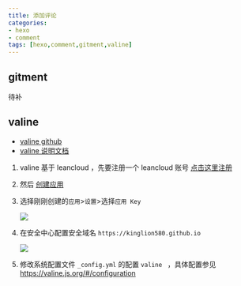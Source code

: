 ```yaml
---
title: 添加评论
categories:
- hexo
- comment
tags: [hexo,comment,gitment,valine]
---
```


## gitment

待补

## valine

- [valine github](https://github.com/xcss/Valine)
- [valine 说明文档](https://valine.js.org/#/)

1. valine 基于 leancloud ，先要注册一个 leancloud 账号 [点击这里注册](https://leancloud.cn/dashboard/login.html#/signup)

2. 然后 [创建应用](https://leancloud.cn/dashboard/applist.html#/newapp)

3. 选择刚刚创建的`应用`>`设置`>选择`应用 Key`

   ![](http://ww1.sinaimg.cn/large/8f2bdb7fgy1fnfa98p9j3j20930c174s.jpg)

4. 在安全中心配置安全域名 `https://kinglion580.github.io` 

   ![](http://ww1.sinaimg.cn/large/8f2bdb7fgy1fnfaesgcoij207706d74a.jpg)

5. 修改系统配置文件 `_config.yml` 的配置 `valine `  ，具体配置参见 https://valine.js.org/#/configuration
